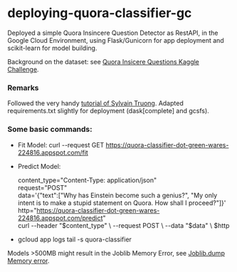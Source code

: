# deploying-quora-classifier-gc

Deployed a simple Quora Insincere Question Detector as RestAPI, in the Google Cloud Environment, using Flask/Gunicorn for app deployment and scikit-learn for model building.

Background on the dataset: see [Quora Insicere Questions Kaggle Challenge](https://www.kaggle.com/c/quora-insincere-questions-classification).

### Remarks 

Followed the very handy [tutorial of Sylvain Truong](https://towardsdatascience.com/https-towardsdatascience-com-deploying-machine-learning-has-never-been-so-easy-bbdb500a39a). 
Adapted requirements.txt slightly for deployment (dask[complete] and gcsfs).


### Some basic commands: 
- Fit Model: curl --request GET https://quora-classifier-dot-green-wares-224816.appspot.com/fit
- Predict Model: 

	content_type="Content-Type: application/json" <br>
	request="POST" <br>
	data='{"text":["Why has Einstein become such a genius?", "My only intent is to make a stupid statement on Quora. How shall I proceed?"]}' <br>
	http="https://quora-classifier-dot-green-wares-224816.appspot.com/predict" <br>
	curl --header "$content_type" \ --request POST \ --data "$data" \ $http

- gcloud app logs tail -s quora-classifier

Models >500MB might result in the Joblib Memory Error, see [Joblib.dump Memory error](https://github.com/joblib/joblib/issues/66).

